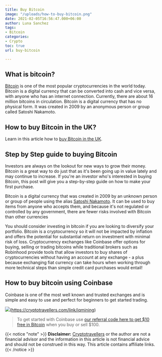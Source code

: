 ```yaml
---
title: Buy Bitcoin
image: "/uploads/how-to-buy-bitcoin.png"
date: 2021-02-05T16:56:47.000+06:00
author: Luna Sanchez
tags:
- Bitcoin
categories:
- Crypto
toc: true
url: buy-bitcoin

---
```

## What is bitcoin?

[Bitcoin](/buy-bitcoin) is one of the most popular cryptocurrencies in the world today. Bitcoin is a digital currency that can be converted into cash and vice versa, with anyone who has an internet connection. Currently, there are about 16 million bitcoins in circulation.  Bitcoin is a digital currency that has no physical form. It was created in 2009 by an anonymous person or group called Satoshi Nakamoto.

## How to buy Bitcoin in the UK?

Learn in this article how to [buy Bitcoin in the UK](/how-to-buy-bitcoin-uk).

## Step by Step guide to buying Bitcoin

Investors are always on the lookout for new ways to grow their money. Bitcoin is a great way to do just that as it's been going up in value lately and may continue to increase. If you're an investor who's interested in buying Bitcoin, this post will give you a step-by-step guide on how to make your first purchase.

Bitcoin is a digital currency that was created in 2009 by an unknown person or group of people using the alias [Satoshi Nakamoto](https://en.wikipedia.org/wiki/Satoshi_Nakamoto). It can be used to buy items from anyone who accepts them, and because it's not regulated or controlled by any government, there are fewer risks involved with Bitcoin than other currencies

You should consider investing in bitcoin if you are looking to diversify your portfolio. Bitcoin is a cryptocurrency so it will not be impacted by inflation and offers the potential for substantial return on investment with minimal risk of loss. Cryptocurrency exchanges like Coinbase offer options for buying, selling or trading bitcoins while traditional brokers such as Robinhood provide tools that allow investors to buy shares of cryptocurrencies without having an account at any exchange - a plus because exchanging fiat currency can take hours when working through more technical steps than simple credit card purchases would entail!

## How to buy bitcoin using Coinbase

Coinbase is one of the most well known and trusted exchanges and is simple and easy to use and perfect for beginners to get started trading.

![](/uploads/iqmining_300x250_3-3_3-years.gif)(<https://cryptotravellers.com/link/iqmining>)

> To get started with Coinbase use [our referral code here to get $10 free in Bitcoin](https://cryptotravellers.com/link/coinbase) when you buy or sell $100.

{{< notice "note" >}} **Disclaimer:** [Cryptotravellers](https://cryptotravellers.com) or the author are not a financial advisor and the information in this article is not financial advice and should not be construed in this way.  This article contains affiliate links. {{< /notice >}}
